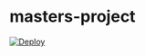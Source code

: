 # masters-project

[![Deploy](https://github.com/qerdcv/masters-project/actions/workflows/deploy.yml/badge.svg)](https://github.com/qerdcv/masters-project/actions/workflows/deploy.yml)
